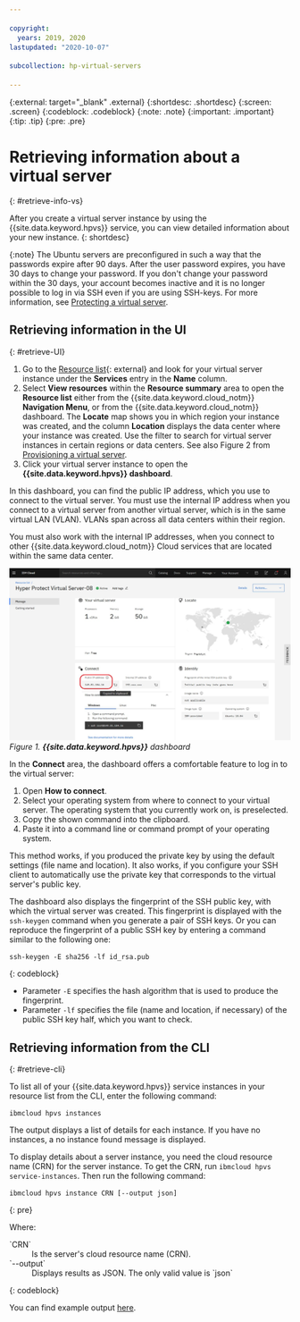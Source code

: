 ```yaml
---

copyright:
  years: 2019, 2020
lastupdated: "2020-10-07"

subcollection: hp-virtual-servers

---
```


{:external: target="_blank" .external}
{:shortdesc: .shortdesc}
{:screen: .screen}
{:codeblock: .codeblock}
{:note: .note}
{:important: .important}
{:tip: .tip}
{:pre: .pre}

# Retrieving information about a virtual server
{: #retrieve-info-vs}

After you create a virtual server instance by using the {{site.data.keyword.hpvs}} service, you can view detailed information about your new instance.
{: shortdesc}

{:note}
The Ubuntu servers are preconfigured in such a way that the passwords expire after 90 days. After the user password expires, you have 30 days to change your password. If you don't change your password within the 30 days, your account becomes inactive and it is no longer possible to log in via SSH even if you are using SSH-keys. For more information, see [Protecting a virtual server](https://cloud.ibm.com/docs/hp-virtual-servers?topic=hp-virtual-servers-protect_vs).

## Retrieving information in the UI
{: #retrieve-UI}

1. Go to the [Resource list](https://cloud.ibm.com/resources){: external} and look for your virtual server instance under the **Services** entry in the **Name** column.
2. Select **View resources** within the **Resource summary** area to open the **Resource list** either from the {{site.data.keyword.cloud_notm}} **Navigation Menu**, or from the {{site.data.keyword.cloud_notm}} dashboard. The **Locate** map shows you in which region your instance was created, and the column **Location** displays the data center where your instance was created. Use the filter to search for virtual server instances in certain regions or data centers. See also Figure 2 from [Provisioning a virtual server](/docs/services/hp-virtual-servers?topic=hp-virtual-servers-provision).
2. Click your virtual server instance to open the **{{site.data.keyword.hpvs}} dashboard**.

In this dashboard, you can find the public IP address, which you use to connect to the virtual server.
You must use the internal IP address when you connect to a virtual server from another virtual server, which is in the same virtual LAN (VLAN). VLANs span across all data centers within their region.

You must also work with the internal IP addresses, when you connect to other {{site.data.keyword.cloud_notm}} Cloud services that are located within the same data center.

![**{{site.data.keyword.hpvs}}** dashboard](image/hpvs_instance.jpg "**{{site.data.keyword.hpvs}}** dashboard")
*Figure 1. **{{site.data.keyword.hpvs}}** dashboard*

In the **Connect** area, the dashboard offers a comfortable feature to log in to the virtual server:
1. Open **How to connect**.
2. Select your operating system from where to connect to your virtual server. The operating system that you currently work on, is preselected.
3. Copy the shown command into the clipboard.
4. Paste it into a command line or command prompt of your operating system.

This method works, if you produced the private key by using the default settings (file name and location).
It also works, if you configure your SSH client to automatically use the private key that corresponds to the virtual server's public key.

The dashboard also displays the fingerprint of the SSH public key, with which the virtual server was created.
This fingerprint is displayed with the `ssh-keygen` command when you generate a pair of SSH keys. Or you can reproduce the fingerprint of a public SSH key by entering a command similar to the following one:

```
ssh-keygen -E sha256 -lf id_rsa.pub
```
{: codeblock}

- Parameter `-E` specifies the hash algorithm that is used to produce the fingerprint.
- Parameter `-lf` specifies the file (name and location, if necessary) of the public SSH key half, which you want to check.

## Retrieving information from the CLI
{: #retrieve-cli}

To list all of your {{site.data.keyword.hpvs}} service instances in your resource list from the CLI, enter the following command:

```
ibmcloud hpvs instances
```

The output displays a list of details for each instance. If you have no instances, a no instance found message is displayed.

To display details about a server instance, you need the cloud resource name (CRN) for the server instance. To get the CRN, run  `ibmcloud hpvs service-instances`. Then run the following command:

```
ibmcloud hpvs instance CRN [--output json]
```
{: pre}

Where:
<dl>
<dt>`CRN`</dt>
<dd>Is the server's cloud resource name (CRN). </dd>
<dt>`--output`</dt>
<dd>Displays results as JSON. The only valid value is `json`</dd>
</dl>

{: codeblock}

You can find example output [here](https://cloud.ibm.com/docs/hpvs-cli-plugin#details_list).
